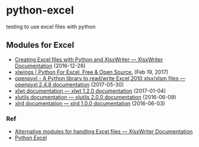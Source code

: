 # python-excel
testing to use excel files with python

## Modules for Excel

* [Creating Excel files with Python and XlsxWriter — XlsxWriter Documentation](https://xlsxwriter.readthedocs.io/) (2016-12-26)
* [xlwings | Python For Excel. Free & Open Source.](https://www.xlwings.org/) (Feb 19, 2017)
* [openpyxl - A Python library to read/write Excel 2010 xlsx/xlsm files — openpyxl 2.4.8 documentation](https://openpyxl.readthedocs.io/en/default/) (2017-05-30)
* [xlwt documentation — xlwt 1.2.0 documentation](http://xlwt.readthedocs.io/en/latest/) (2017-01-04)
* [xlutils documentation — xlutils 2.0.0 documentation](http://xlutils.readthedocs.io/en/latest/) (2016-06-09)
* [xlrd documentation — xlrd 1.0.0 documentation](http://xlrd.readthedocs.io/en/latest/) (2016-06-03)

### Ref

* [Alternative modules for handling Excel files — XlsxWriter Documentation](http://xlsxwriter.readthedocs.io/alternatives.html#alternatives)
* [Python Excel](http://www.python-excel.org/)
